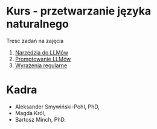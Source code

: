 # Kurs - przetwarzanie języka naturalnego

Treść zadań na zajęcia

1. [Narzędzia do LLMów](001_ollama_LMstudio.md)
2. [Promptowanie LLMów](002_ollama_promptowanie.ipynb)
3. [Wyrażenia regularne](003_RegExp_vs_LLM)

# Kadra

* Aleksander Smywiński-Pohl, PhD,
* Magda Król,
* Bartosz Minch, PhD.
